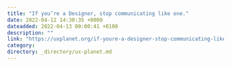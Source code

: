 ```yaml
---
title: "If you’re a Designer, stop communicating like one."
date: 2022-04-12 14:30:35 +0000
dateadded: 2022-04-13 00:00:41 +0100
description: ""
link: "https://uxplanet.org/if-youre-a-designer-stop-communicating-like-one-4a3e57512d5a?source=rss----819cc2aaeee0---4"
category:
directory: _directory/ux-planet.md
---
```

